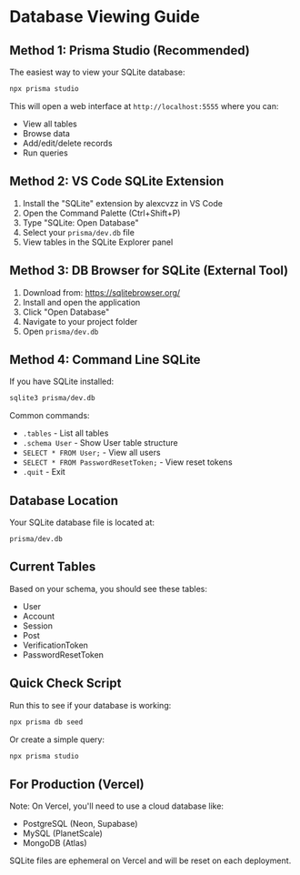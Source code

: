 # Database Viewing Guide

## Method 1: Prisma Studio (Recommended)
The easiest way to view your SQLite database:

```bash
npx prisma studio
```

This will open a web interface at `http://localhost:5555` where you can:
- View all tables
- Browse data
- Add/edit/delete records
- Run queries

## Method 2: VS Code SQLite Extension
1. Install the "SQLite" extension by alexcvzz in VS Code
2. Open the Command Palette (Ctrl+Shift+P)
3. Type "SQLite: Open Database"
4. Select your `prisma/dev.db` file
5. View tables in the SQLite Explorer panel

## Method 3: DB Browser for SQLite (External Tool)
1. Download from: https://sqlitebrowser.org/
2. Install and open the application
3. Click "Open Database"
4. Navigate to your project folder
5. Open `prisma/dev.db`

## Method 4: Command Line SQLite
If you have SQLite installed:

```bash
sqlite3 prisma/dev.db
```

Common commands:
- `.tables` - List all tables
- `.schema User` - Show User table structure
- `SELECT * FROM User;` - View all users
- `SELECT * FROM PasswordResetToken;` - View reset tokens
- `.quit` - Exit

## Database Location
Your SQLite database file is located at:
```
prisma/dev.db
```

## Current Tables
Based on your schema, you should see these tables:
- User
- Account
- Session
- Post
- VerificationToken
- PasswordResetToken

## Quick Check Script
Run this to see if your database is working:

```bash
npx prisma db seed
```

Or create a simple query:

```bash
npx prisma studio
```

## For Production (Vercel)
Note: On Vercel, you'll need to use a cloud database like:
- PostgreSQL (Neon, Supabase)
- MySQL (PlanetScale)
- MongoDB (Atlas)

SQLite files are ephemeral on Vercel and will be reset on each deployment.
